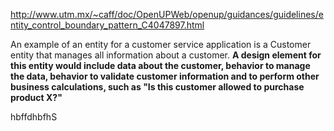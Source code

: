 http://www.utm.mx/~caff/doc/OpenUPWeb/openup/guidances/guidelines/entity_control_boundary_pattern_C4047897.html

An example of an entity for a customer service application is a Customer entity that manages all information about a customer. **A design element for this entity would include data about the customer, behavior to manage the data, behavior to validate customer information and to perform other business calculations, such as "Is this customer allowed to purchase product X?"**

hbffdhbfhS
